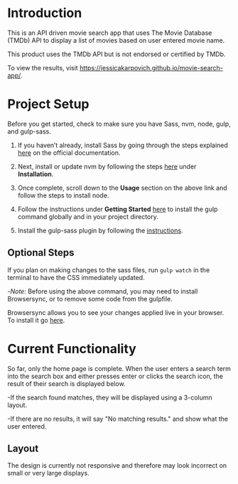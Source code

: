 # Introduction

This is an API driven movie search app that uses The Movie Database (TMDb) API to display a list of movies based on user entered movie name.

This product uses the TMDb API but is not endorsed or certified by TMDb.

To view the results, visit <https://jessicakarpovich.github.io/movie-search-app/>.

# Project Setup

Before you get started, check to make sure you have Sass, nvm, node, gulp, and gulp-sass. 

1. If you haven’t already, install Sass by going through the steps explained [here](http://sass-lang.com/install) on the official documentation.

2. Next, install or update nvm by following the steps [here](https://github.com/creationix/nvm) under **Installation**.

3. Once complete, scroll down to the **Usage** section on the above link and follow the steps to install node.

4. Follow the instructions under **Getting Started** [here](https://github.com/gulpjs/gulp/blob/master/docs/getting-started.md) to install the gulp command globally and in your project directory.

5. Install the gulp-sass plugin by following the [instructions](https://www.npmjs.com/package/gulp-sass/).


## Optional Steps ##
If you plan on making changes to the sass files, run `gulp watch` in the terminal to have the CSS immediately updated. 

-*Note:* Before using the above command, you may need to install Browsersync, or to remove some code from the gulpfile. 

Browsersync allows you to see your changes applied live in your browser. To install it go [here](https://browsersync.io/#install).


# Current Functionality #

So far, only the home page is complete. When the user enters a search term into the search box and either presses enter or clicks the search icon, the result of their search is displayed below. 

-If the search found matches, they will be displayed using a 3-column layout.

-If there are no results, it will say "No matching results." and show what the user entered. 

## Layout ##

The design is currently not responsive and therefore may look incorrect on small or very large displays. 
